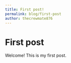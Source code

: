 ```yaml
---
title: First post!
permalink: blog/first-post
author: thecrewmate876
---
```

# First post
Welcome! This is my first post.